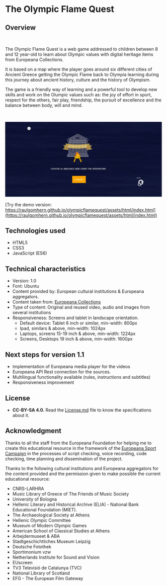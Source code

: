 # The Olympic Flame Quest
## Overview

<br/>

The Olympic Flame Quest is a web game addressed to children between 8 and 12 year-old to learn about Olympic values with digital heritage items from Europeana Collections. 

It is based on a map where the player goes around six different cities of Ancient Greece getting the Olympic Flame back to Olympia learning during this journey about ancient history, culture and the history of Olympism.

The game is a friendly way of learning and a powerful tool to develop new skills and work on the Olumpic values such as: the joy of effort in sport, respect for the others, fair play, friendship, the pursuit of excellence and the balance between body, will and mind.

<br/>

![Image of The Olympic Flame Quest](assets/img/index_readme.JPG)

[Try the demo version: https://raulgomhern.github.io/olympicflamequest/assets/html/index.html](https://raulgomhern.github.io/olympicflamequest/assets/html/index.html)

## Technologies used

* HTML5
* CSS3
* JavaScript (ES6)

## Technical characteristics

- Version: 1.0
- Font: Ubuntu
- Content provided by: European cultural institutions & Europeana aggregators.
- Content taken from: [Europeana Collections](https://europeana.eu)
- Type of content: Original and reused video, audio and images from several institutions
- Responsiveness: Screens and tablet in landscape orientation. 
   - Default device: Tablet 6 inch or similar, min-width: 800px
   - Ipad, similars & above, min-width: 1024px
   - Laptops, screens 15-19 inch & above, min-width: 1224px
   - Screens, Desktops 19 inch & above, min-width: 1600px

## Next steps for version 1.1

* Implementation of Europeana media player for the videos
* Europeana API Rest connection for the sources.
* Multilingual functionality available (rules, instructions and subtitles)
* Responsiveness improvement

## License

- **CC-BY-SA 4.0.** Read the [License.md](License.md) file to know the specifications about it.

## Acknowledgment

Thanks to all the staff from the Europeana Foundation for helping me to create this educational resource in the framework of the [Europeana Sport Campaign](https://pro.europeana.eu/page/europeana-sport) in the processes of script checking, voice recording, code checking, time planning and dissemination of the project.

Thanks to the following cultural institutions and Europeana aggregators for the content provided and the permission given to make possible the current educational resource:

* CNRS-LARHRA
* Music Library of Greece of The Friends of Music Society
* University of Bologna
* Hellenic Literary and Historical Archive (ELIA) - National Bank Educational Foundation (MIET).
* The Archaeological Society at Athens
* Hellenic Olympic Committee
* Museum of Modern Olympic Games
* American School of Classical Studies at Athens
* Arbejdermuseet & ABA
* Stadtgeschichtliches Museum Leipzig
* Deutsche Fotothek
* Sportimonium vzw
* Netherlands Institute for Sound and Vision
* EUscreen
* TV3 Televisió de Catalunya (TVC)
* National Library of Scotland
* EFG - The European Film Gateway
